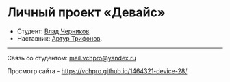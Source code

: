 # Личный проект «Девайс»

* Студент: [Влад Черников](https://up.htmlacademy.ru/htmlcss/28/user/1464321).
* Наставник: [Артур Трифонов](https://htmlacademy.ru/profile/wrgraff).

---

Связь со студентом: mail.vchpro@yandex.ru

Просмотр сайта - https://vchpro.github.io/1464321-device-28/

